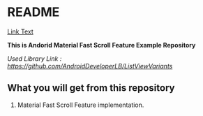 # README #

[Link Text](http://gph.is/1Wh2poR)

**This is Andorid Material Fast Scroll Feature Example Repository**

*Used Library Link : https://github.com/AndroidDeveloperLB/ListViewVariants*

## What you will get from this repository ##
1. Material Fast Scroll Feature implementation.